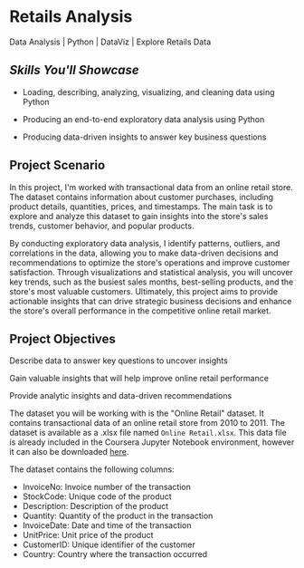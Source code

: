 # **Retails Analysis**
Data Analysis | Python | DataViz | Explore Retails Data

## *Skills You'll Showcase*

- Loading, describing, analyzing, visualizing, and cleaning data using Python

- Producing an end-to-end exploratory data analysis using Python

- Producing data-driven insights to answer key business questions


## **Project Scenario**

In this project, I'm worked with transactional data from an online retail store. The dataset contains information about customer purchases, including product details, quantities, prices, and timestamps. The main task is to explore and analyze this dataset to gain insights into the store's sales trends, customer behavior, and popular products. 

By conducting exploratory data analysis, I identify patterns, outliers, and correlations in the data, allowing you to make data-driven decisions and recommendations to optimize the store's operations and improve customer satisfaction. Through visualizations and statistical analysis, you will uncover key trends, such as the busiest sales months, best-selling products, and the store's most valuable customers. Ultimately, this project aims to provide actionable insights that can drive strategic business decisions and enhance the store's overall performance in the competitive online retail market.

## **Project Objectives**

Describe data to answer key questions to uncover insights

Gain valuable insights that will help improve online retail performance

Provide analytic insights and data-driven recommendations

The dataset you will be working with is the "Online Retail" dataset. It contains transactional data of an online retail store from 2010 to 2011. The dataset is available as a .xlsx file named `Online Retail.xlsx`. This data file is already included in the Coursera Jupyter Notebook environment, however it can also be downloaded [here](https://archive.ics.uci.edu/ml/machine-learning-databases/00352/Online%20Retail.xlsx).

The dataset contains the following columns:

- InvoiceNo: Invoice number of the transaction
- StockCode: Unique code of the product
- Description: Description of the product
- Quantity: Quantity of the product in the transaction
- InvoiceDate: Date and time of the transaction
- UnitPrice: Unit price of the product
- CustomerID: Unique identifier of the customer
- Country: Country where the transaction occurred
